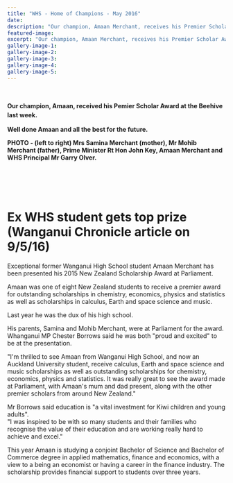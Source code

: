 ```yaml
---
title: "WHS - Home of Champions - May 2016"
date: 
description: "Our champion, Amaan Merchant, receives his Premier Scholar Award at the Beehive, May 2016..."
featured-image: 
excerpt: "Our champion, Amaan Merchant, receives his Premier Scholar Award at the Beehive, May 2016..."
gallery-image-1: 
gallery-image-2: 
gallery-image-3: 
gallery-image-4: 
gallery-image-5: 
---
```


<p>&nbsp;</p>
<p><strong style="line-height: 1.5;">Our champion, Amaan, received his Pemier Scholar Award at the Beehive last week.</strong></p>
<p><strong>Well done Amaan and all the best for the future.</strong></p>
<p><strong>PHOTO - (left to right) Mrs Samina Merchant (mother), Mr Mohib Merchant (father), Prime Minister Rt Hon John Key, Amaan Merchant and WHS Principal Mr Garry Olver.</strong></p>
<h1 id="articleTitle" class="articleTitle">&nbsp;</h1>
<h1 class="articleTitle">Ex WHS student gets top prize<br />(Wanganui Chronicle article on 9/5/16)</h1>
<p>Exceptional former Wanganui High School student Amaan Merchant has been presented his 2015 New Zealand Scholarship Award at Parliament.</p>
<p>Amaan was one of eight New Zealand students to receive a premier award for outstanding scholarships in chemistry, economics, physics and statistics as well as scholarships in calculus, Earth and space science and music.</p>
<p>Last year he was the dux of his high school.</p>
<p>His parents, Samina and Mohib Merchant, were at Parliament for the award.<br />Whanganui MP Chester Borrows said he was both "proud and excited" to be at the presentation.</p>
<p>"I'm thrilled to see Amaan from Wanganui High School, and now an Auckland University student, receive calculus, Earth and space science and music scholarships as well as outstanding scholarships for chemistry, economics, physics and statistics. It was really great to see the award made at Parliament, with Amaan's mum and dad present, along with the other premier scholars from around New Zealand."</p>
<p>Mr Borrows said education is "a vital investment for Kiwi children and young adults".<br />"I was inspired to be with so many students and their families who recognise the value of their education and are working really hard to achieve and excel."</p>
<p>This year Amaan is studying a conjoint Bachelor of Science and Bachelor of Commerce degree in applied mathematics, finance and economics, with a view to a being an economist or having a career in the finance industry. The scholarship provides financial support to students over three years.</p>
<p><strong><br /></strong></p>

